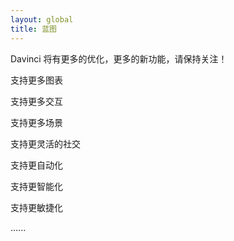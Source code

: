 ```yaml
---
layout: global
title: 蓝图
---
```



Davinci 将有更多的优化，更多的新功能，请保持关注！

支持更多图表

支持更多交互

支持更多场景

支持更灵活的社交

支持更自动化

支持更智能化

支持更敏捷化

…...
